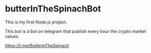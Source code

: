 # butterInTheSpinachBot


This is my first Node.js project. 


This bot is a bot on telegram that publish every hour the crypto market values. 

https://t.me/ButterInTheSpinach
